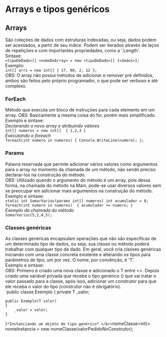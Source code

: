 ﻿# Arrays e tipos genéricos

## Arrays
São coleções de dados com estruturas indexadas, ou seja, dados podem ser acessados,
a partir de seu índice. Podem ser iterados através de laços de repetições e com 
importantes propriedades, como a '.Length'. </br>
Sintaxe: </br>
`<tipoDeDado>[] <nomeDoArray> = new <tipoDeDado>[] {<dados>};` </br>
Exemplo:</br>
`int[] arrs = new int[]
  {
   17, 08, 2, 12
   };` </br>
*OBS:* O array não possui métodos de adicionar e remover pré definidos, ambos são feitos
pelo próprio programador, o que pode ser verboso e até complexo.

### ForEach
Método que executa um bloco de instruções para cada elemento em um array.
*OBS:* Basicamente a mesma coisa do for, porém mais simplificado.</br>
Exemplo e sintaxe: </br>
*Declarando o novo array e atribuindo valores* </br>
`int[] numeros = new int[] 
{
1,2,3
}`</br>
*Executando o foreach*</br>
`foreach(int numero in numeros)
{
Console.WriteLine(numero);
};` 

### Params
Palavra reservada que permite adicionar vários valores como argumentos para o array
no momento da chamada de um método, não sendo preciso declarar-los na construção
do método.</br>
*OBS:* Utilizado quando o argumento do método é um array, pois dessa forma, 
na chamada do método na Main, pode-se usar diversos valores sem se preocupar em 
adicionar mais argumentos na construção do método.</br>
Exemplo e sintaxe: </br>
`static int SomarVarios(params int[] numeros)
	int acumulador = 0;
	foreach(int numero in numeros) 
	{
	acumulador += numero;
	}`</br>
*Exemplo da chamada do método* </br>
`SomarVarios(5,2,4,5);`

### Classes genéricas
As classes genéricas encapsulam operações que não são específicas 
de um determinado tipo de dados, ou seja, sua classe ou método poderá trabalhar 
com qualquer tipo de dado. Em geral, você cria classes genéricas iniciando
com uma classe concreta existente e alterando os tipos para parâmetros 
de tipo, um por vez. O nome, por convênção, é 'T'. </br>
Exemplo e sintaxe: </br>
*OBS:* Primeiro é criado uma nova classe e adicionado o T entre <>. Depois criado
uma variável privada que recebe o tipo genérico (<T>) que vai tratar o valor passado
para a classe, após isso, adicionar um construtor para que ele receba o valor do
tipo <T> (construtor não é obrigatório).</br>
`public classe Exemplo<T>
{
	private T _valor;

	public Exemplo(T valor) 
	{
		_valor = valor;
	}

}`
*Instanciando um objeto de tipo genérico* </br>
`nomeClasse<int)> nomeInstancia = new nomeClasse<int>(valorPedidoNoConstrutor);
